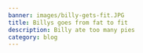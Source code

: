 ```yaml
---
banner: images/billy-gets-fit.JPG
title: Billys goes from fat to fit
description: Billy ate too many pies
category: blog
---
```

